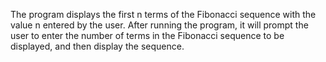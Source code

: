 The program displays the first n terms of the Fibonacci sequence with the value n entered by the user. After running the program, it will prompt the user to enter the number of terms in the Fibonacci sequence to be displayed, and then display the sequence.
